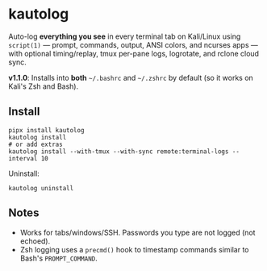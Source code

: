 # kautolog

Auto-log **everything you see** in every terminal tab on Kali/Linux using `script(1)` — prompt, commands, output, ANSI colors, and ncurses apps — with optional timing/replay, tmux per-pane logs, logrotate, and rclone cloud sync.

**v1.1.0**: Installs into **both** `~/.bashrc` and `~/.zshrc` by default (so it works on Kali's Zsh and Bash).

## Install
```
pipx install kautolog
kautolog install
# or add extras
kautolog install --with-tmux --with-sync remote:terminal-logs --interval 10
```
Uninstall:
```
kautolog uninstall
```

## Notes
- Works for tabs/windows/SSH. Passwords you type are not logged (not echoed).
- Zsh logging uses a `precmd()` hook to timestamp commands similar to Bash's `PROMPT_COMMAND`.
